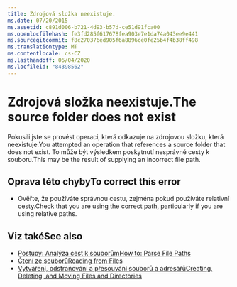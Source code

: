 ```yaml
---
title: Zdrojová složka neexistuje.
ms.date: 07/20/2015
ms.assetid: c891d006-b721-4d93-b57d-ce51d91fca00
ms.openlocfilehash: fe3fd285f617678fea903e7e1da74a043ee9e441
ms.sourcegitcommit: f8c270376ed905f6a8896ce0fe25b4f4b38ff498
ms.translationtype: MT
ms.contentlocale: cs-CZ
ms.lasthandoff: 06/04/2020
ms.locfileid: "84398562"
---
```

# <a name="the-source-folder-does-not-exist"></a><span data-ttu-id="dfe18-102">Zdrojová složka neexistuje.</span><span class="sxs-lookup"><span data-stu-id="dfe18-102">The source folder does not exist</span></span>
<span data-ttu-id="dfe18-103">Pokusili jste se provést operaci, která odkazuje na zdrojovou složku, která neexistuje.</span><span class="sxs-lookup"><span data-stu-id="dfe18-103">You attempted an operation that references a source folder that does not exist.</span></span> <span data-ttu-id="dfe18-104">To může být výsledkem poskytnutí nesprávné cesty k souboru.</span><span class="sxs-lookup"><span data-stu-id="dfe18-104">This may be the result of supplying an incorrect file path.</span></span>  
  
## <a name="to-correct-this-error"></a><span data-ttu-id="dfe18-105">Oprava této chyby</span><span class="sxs-lookup"><span data-stu-id="dfe18-105">To correct this error</span></span>  
  
- <span data-ttu-id="dfe18-106">Ověřte, že používáte správnou cestu, zejména pokud používáte relativní cesty.</span><span class="sxs-lookup"><span data-stu-id="dfe18-106">Check that you are using the correct path, particularly if you are using relative paths.</span></span>  
  
## <a name="see-also"></a><span data-ttu-id="dfe18-107">Viz také</span><span class="sxs-lookup"><span data-stu-id="dfe18-107">See also</span></span>

- [<span data-ttu-id="dfe18-108">Postupy: Analýza cest k souborům</span><span class="sxs-lookup"><span data-stu-id="dfe18-108">How to: Parse File Paths</span></span>](../developing-apps/programming/drives-directories-files/how-to-parse-file-paths.md)
- [<span data-ttu-id="dfe18-109">Čtení ze souborů</span><span class="sxs-lookup"><span data-stu-id="dfe18-109">Reading from Files</span></span>](../developing-apps/programming/drives-directories-files/reading-from-files.md)
- [<span data-ttu-id="dfe18-110">Vytváření, odstraňování a přesouvání souborů a adresářů</span><span class="sxs-lookup"><span data-stu-id="dfe18-110">Creating, Deleting, and Moving Files and Directories</span></span>](../developing-apps/programming/drives-directories-files/creating-deleting-and-moving-files-and-directories.md)
